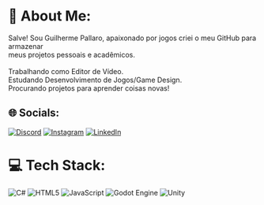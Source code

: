 # 💫 About Me:
Salve! Sou Guilherme Pallaro, apaixonado por jogos criei o meu GitHub para armazenar<br>meus projetos pessoais e acadêmicos. <br><br>Trabalhando como Editor de Vídeo.<br>Estudando Desenvolvimento de Jogos/Game Design.<br>Procurando projetos para aprender coisas novas!


## 🌐 Socials:
[![Discord](https://img.shields.io/badge/Discord-%237289DA.svg?logo=discord&logoColor=white)](https://discord.gg/guizuno12) [![Instagram](https://img.shields.io/badge/Instagram-%23E4405F.svg?logo=Instagram&logoColor=white)](https://instagram.com/pallaro_o) [![LinkedIn](https://img.shields.io/badge/LinkedIn-%230077B5.svg?logo=linkedin&logoColor=white)](https://www.linkedin.com/in/guilherme-pallaro-5b025928b/) 

# 💻 Tech Stack:
![C#](https://img.shields.io/badge/c%23-%23239120.svg?style=for-the-badge&logo=csharp&logoColor=white) ![HTML5](https://img.shields.io/badge/html5-%23E34F26.svg?style=for-the-badge&logo=html5&logoColor=white) ![JavaScript](https://img.shields.io/badge/javascript-%23323330.svg?style=for-the-badge&logo=javascript&logoColor=%23F7DF1E) ![Godot Engine](https://img.shields.io/badge/GODOT-%23FFFFFF.svg?style=for-the-badge&logo=godot-engine) ![Unity](https://img.shields.io/badge/unity-%23000000.svg?style=for-the-badge&logo=unity&logoColor=white)
